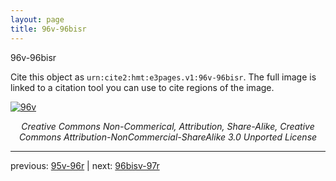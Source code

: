 ```yaml
---
layout: page
title: 96v-96bisr
---
```


96v-96bisr

Cite this object as `urn:cite2:hmt:e3pages.v1:96v-96bisr`. The full image is linked to a citation tool you can use to cite regions of the image.

[![96v](http://www.homermultitext.org/iipsrv?IIIF=/project/homer/pyramidal/deepzoom/hmt/e3bifolio/v1/E3_96v_96bisr.tif/full/800,/0/default.jpg)](http://www.homermultitext.org/ict2/?urn=urn:cite2:hmt:e3bifolio.v1:E3_96v_96bisr) 

<p style="text-align: center; font-style: italic;">Creative Commons Non-Commerical, Attribution, Share-Alike, Creative Commons Attribution-NonCommercial-ShareAlike 3.0 Unported License</p>

---

previous: [95v-96r](../95v-96r/) | next: [96bisv-97r](../96bisv-97r/)